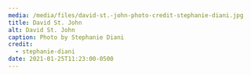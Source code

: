 ```yaml
---
media: /media/files/david-st.-john-photo-credit-stephanie-diani.jpg
title: David St. John
alt: David St. John
caption: Photo by Stephanie Diani
credit:
  - stephanie-diani
date: 2021-01-25T11:23:00-0500
---
```

